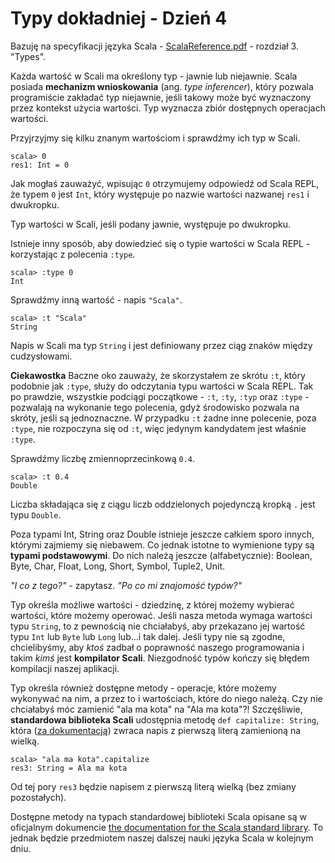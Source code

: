 Typy dokładniej - Dzień 4
=========================
Bazuję na specyfikacji języka Scala - [ScalaReference.pdf](http://www.scala-lang.org/files/archive/nightly/pdfs/ScalaReference.pdf) - rozdział 3. "Types".

Każda wartość w Scali ma określony typ - jawnie lub niejawnie. Scala posiada **mechanizm wnioskowania** (ang. *type inferencer*), który pozwala programiście zakładać typ niejawnie, jeśli takowy może być wyznaczony przez kontekst użycia wartości. Typ wyznacza zbiór dostępnych operacjach wartości.

Przyjrzyjmy się kilku znanym wartościom i sprawdźmy ich typ w Scali.

    scala> 0
    res1: Int = 0

Jak mogłaś zauważyć, wpisując `0` otrzymujemy odpowiedź od Scala REPL, że typem `0` jest `Int`, który występuje po nazwie wartości nazwanej `res1` i dwukropku.

Typ wartości w Scali, jeśli podany jawnie, występuje po dwukropku.

Istnieje inny sposób, aby dowiedzieć się o typie wartości w Scala REPL - korzystając z polecenia `:type`.

    scala> :type 0
    Int

Sprawdźmy inną wartość - napis `"Scala"`.

    scala> :t "Scala"
    String

Napis w Scali ma typ `String` i jest definiowany przez ciąg znaków między cudzysłowami.

**Ciekawostka** Baczne oko zauważy, że skorzystałem ze skrótu `:t`, który podobnie jak `:type`, służy do odczytania typu wartości w Scala REPL. Tak po prawdzie, wszystkie podciągi początkowe - `:t`, `:ty`, `:typ` oraz `:type` - pozwalają na wykonanie tego polecenia, gdyż środowisko pozwala na skróty, jeśli są jednoznaczne. W przypadku `:t` żadne inne polecenie, poza `:type`, nie rozpoczyna się od `:t`, więc jedynym kandydatem jest właśnie `:type`.

Sprawdźmy liczbę zmiennoprzecinkową `0.4`.

    scala> :t 0.4
    Double

Liczba składająca się z ciągu liczb oddzielonych pojedynczą kropką `.` jest typu `Double`.

Poza typami Int, String oraz Double istnieje jeszcze całkiem sporo innych, którymi zajmiemy się niebawem. Co jednak istotne to wymienione typy są **typami podstawowymi**. Do nich należą jeszcze (alfabetycznie): Boolean, Byte, Char, Float, Long, Short, Symbol, Tuple2, Unit.

*"I co z tego?"* - zapytasz. *"Po co mi znajomość typów?"*

Typ określa możliwe wartości - dziedzinę, z której możemy wybierać wartości, które możemy operować. Jeśli nasza metoda wymaga wartości typu `String`, to z pewnością nie chciałabyś, aby przekazano jej wartość typu `Int` lub `Byte` lub `Long` lub...i tak dalej. Jeśli typy nie są zgodne, chcielibyśmy, aby *ktoś* zadbał o poprawność naszego programowania i takim *kimś* jest **kompilator Scali**. Niezgodność typów kończy się błędem kompilacji naszej aplikacji.

Typ określa również dostępne metody - operacje, które możemy wykonywać na nim, a przez to i wartościach, które do niego należą. Czy nie chciałabyś móc zamienić "ala ma kota" na "Ala ma kota"?! Szczęśliwie, **standardowa biblioteka Scali** udostępnia metodę `def capitalize: String`, która ([za dokumentacją](http://www.scala-lang.org/api/current/#scala.collection.immutable.StringOps)) zwraca napis z pierwszą literą zamienioną na wielką.

    scala> "ala ma kota".capitalize
    res3: String = Ala ma kota

Od tej pory `res3` będzie napisem z pierwszą literą wielką (bez zmiany pozostałych).

Dostępne metody na typach standardowej biblioteki Scala opisane są w oficjalnym dokumencie [the documentation for the Scala standard library](http://www.scala-lang.org/api/current/#package). To jednak będzie przedmiotem naszej dalszej nauki języka Scala w kolejnym dniu.
